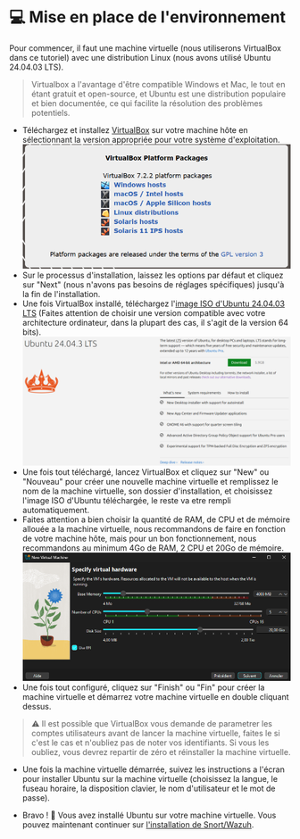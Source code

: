 # 💻 Mise en place de l'environnement
Pour commencer, il faut une machine virtuelle (nous utiliserons VirtualBox dans ce tutoriel) avec une distribution Linux (nous avons utilisé Ubuntu 24.04.03 LTS).

> Virtualbox a l'avantage d'être compatible Windows et Mac, le tout en étant gratuit et open-source, et Ubuntu est une distribution populaire et bien documentée, ce qui facilite la résolution des problèmes potentiels.

- Téléchargez et installez [VirtualBox](https://www.virtualbox.org/wiki/Downloads) sur votre machine hôte en sélectionnant la version appropriée pour votre système d'exploitation. ![alt text](image.png)
- Sur le processus d'installation, laissez les options par défaut et cliquez sur "Next" (nous n'avons pas besoins de réglages spécifiques) jusqu'à la fin de l'installation.
- Une fois VirtualBox installé, téléchargez l'[image ISO d'Ubuntu 24.04.03 LTS](https://ubuntu.com/download/desktop) (Faites attention de choisir une version compatible avec votre architecture ordinateur, dans la plupart des cas, il s'agit de la version 64 bits).![alt text](image-1.png)
- Une fois tout téléchargé, lancez VirtualBox et cliquez sur "New" ou "Nouveau" pour créer une nouvelle machine virtuelle et remplissez le nom de la machine virtuelle, son dossier d'installation, et choisissez l'image ISO d'Ubuntu téléchargée, le reste va etre rempli automatiquement.
- Faites attention a bien choisir la quantité de RAM, de CPU et de mémoire allouée a la machine virtuelle, nous recommandons de faire en fonction de votre machine hôte, mais pour un bon fonctionnement, nous recommandons au minimum 4Go de RAM, 2 CPU et 20Go de mémoire.
![alt text](image-3.png)
- Une fois tout configuré, cliquez sur "Finish" ou "Fin" pour créer la machine virtuelle et démarrez votre machine virtuelle en double cliquant dessus.
> ⚠️ Il est possible que VirtualBox vous demande de parametrer les comptes utilisateurs avant de lancer la machine virtuelle, faites le si c'est le cas et n'oubliez pas de noter vos identifiants. Si vous les oubliez, vous devrez repartir de zéro et réinstaller la machine virtuelle.
- Une fois la machine virtuelle démarrée, suivez les instructions a l'écran pour installer Ubuntu sur la machine virtuelle (choisissez la langue, le fuseau horaire, la disposition clavier, le nom d'utilisateur et le mot de passe).


- Bravo ! 🎉 Vous avez installé Ubuntu sur votre machine virtuelle. Vous pouvez maintenant continuer sur [l'installation de Snort/Wazuh](./Installation%20Snort_Wazuh.md).